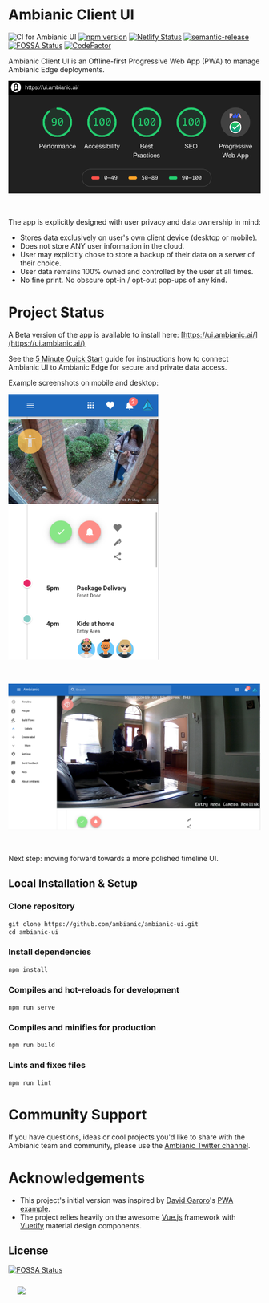 # Ambianic Client UI

![CI for Ambianic UI](https://github.com/ambianic/ambianic-ui/workflows/CI%20for%20Ambianic%20UI/badge.svg)
[![npm version](https://badge.fury.io/js/ambianic-ui.svg)](https://badge.fury.io/js/ambianic-ui)
[![Netlify Status](https://api.netlify.com/api/v1/badges/70a4b25a-2765-4d6b-bbd8-a7e5dd6e98cb/deploy-status)](https://app.netlify.com/sites/happy-franklin-69b6d4/deploys)
[![semantic-release](https://img.shields.io/badge/%20%20%F0%9F%93%A6%F0%9F%9A%80-semantic--release-e10079.svg)](https://github.com/semantic-release/semantic-release)
[![FOSSA Status](https://app.fossa.io/api/projects/git%2Bgithub.com%2Fambianic%2Fambianic-ui.svg?type=shield)](https://app.fossa.io/projects/git%2Bgithub.com%2Fambianic%2Fambianic-ui?ref=badge_shield) 
[![CodeFactor](https://www.codefactor.io/repository/github/ambianic/ambianic-ui/badge)](https://www.codefactor.io/repository/github/ambianic/ambianic-ui)

Ambianic Client UI is an Offline-first Progressive Web App (PWA) to manage Ambianic Edge deployments.


<img src="public/img/ambianic-pwa-badge.png" width="600">

&nbsp;

The app is explicitly designed with user privacy and data ownership in mind:

* Stores data exclusively on user's own client device (desktop or mobile).
* Does not store ANY user information in the cloud.
* User may explicitly chose to store a backup of their data on a server of their choice.
* User data remains 100% owned and controlled by the user at all times.
* No fine print. No obscure opt-in / opt-out pop-ups of any kind.

# Project Status

A Beta version of the app is available to install here: [https://ui.ambianic.ai/](https://ui.ambianic.ai/)

See the [5 Minute Quick Start](https://docs.ambianic.ai/users/quickstart/) guide for instructions how to connect Ambianic UI to Ambianic Edge for secure and private data access.

Example screenshots on mobile and desktop:
 
<img src="public/img/ambianic-ui-mobile-screenshot.png" width="300">

&nbsp;

<img src="public/img/ambianic-ui-dekstop-screenshot.png" width="600">

&nbsp;

Next step: moving forward towards a more polished timeline UI.

## Local Installation & Setup

### Clone repository
```
git clone https://github.com/ambianic/ambianic-ui.git
cd ambianic-ui
```

### Install dependencies
```
npm install
```

### Compiles and hot-reloads for development
```
npm run serve
```

### Compiles and minifies for production
```
npm run build
```

### Lints and fixes files
```
npm run lint
```

# Community Support 

If you have questions, ideas or cool projects you'd like to share with the Ambianic team and community, please use the [Ambianic Twitter channel](https://twitter.com/ambianicai).

# Acknowledgements

*  This project's initial version was inspired by
[David Garoro](https://github.com/davidgaroro)'s [PWA example](https://github.com/davidgaroro/vuetify-todo-pwa).
*  The project relies heavily on the awesome [Vue.js](https://vuejs.org/) framework with [Vuetify](https://vuetifyjs.com/en/) material design components.


## License
[![FOSSA Status](https://app.fossa.io/api/projects/git%2Bgithub.com%2Fambianic%2Fambianic-ui.svg?type=large)](https://app.fossa.io/projects/git%2Bgithub.com%2Fambianic%2Fambianic-ui?ref=badge_large)

 &nbsp; 
<a href="https://landscape.lfai.foundation/format=card-mode&selected=ambianic">
  <img src="https://raw.githubusercontent.com/lfai/artwork/master/lfai-membership-badge/associate/lfai-memberlogos_associate-color.png"  width="200" style="display:inline;vertical-align:middle;padding:2%">    
</a>
